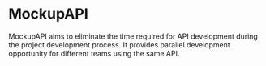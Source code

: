 # MockupAPI

MockupAPI aims to eliminate the time required for API development during the project development process. 
It provides parallel development opportunity for different teams using the same API.
